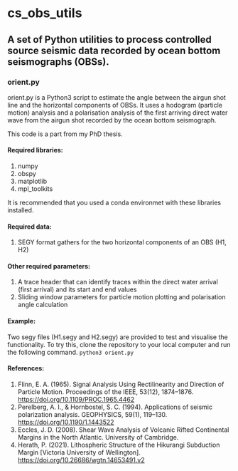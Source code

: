 # cs_obs_utils

## A set of Python utilities to process controlled source seismic data recorded by ocean bottom seismographs (OBSs).

### orient.py
orient.py is a Python3 script to estimate the angle between the airgun shot line and the horizontal components of OBSs. 
It uses a hodogram (particle motion) analysis and a polarisation analysis of the first arriving direct water wave from
the airgun shot recorded by the ocean bottom seismograph.

This code is a part from my PhD thesis.

#### Required libraries:
1. numpy
2. obspy
3. matplotlib
4. mpl_toolkits

It is recommended that you used a conda environmet with these libraries installed.

#### Required data:
1. SEGY format gathers for the two horizontal components of an OBS (H1, H2)

#### Other required parameters:
1. A trace header that can identify traces within the direct water arrival (first arrival) and its start and end values
2. Sliding window parameters for particle motion plotting and polarisation angle calculation

#### Example: 
Two segy files (H1.segy and H2.segy) are provided to test and visualise the functionality.
To try this, clone the repository to your local computer and run the following command.
`python3 orient.py`

#### References:
1. Flinn, E. A. (1965). Signal Analysis Using Rectilinearity and Direction of Particle Motion. Proceedings of the IEEE, 53(12), 1874–1876. https://doi.org/10.1109/PROC.1965.4462
2. Perelberg, A. I., & Hornbostel, S. C. (1994). Applications of seismic polarization analysis. GEOPHYSICS, 59(1), 119–130. https://doi.org/10.1190/1.1443522
3. Eccles, J. D. (2008). Shear Wave Analysis of Volcanic Rifted Continental Margins in the North Atlantic. University of Cambridge.
4. Herath, P. (2021). Lithospheric Structure of the Hikurangi Subduction Margin [Victoria University of Wellington]. https://doi.org/10.26686/wgtn.14653491.v2
